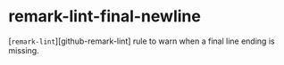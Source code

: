 # remark-lint-final-newline


[`remark-lint`][github-remark-lint] rule to warn when a final line ending is missing.